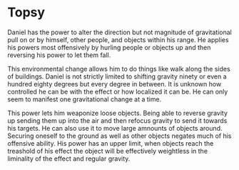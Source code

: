 # Topsy
Daniel has the power to alter the direction but not magnitude of gravitational pull on or by himself, other people, and objects within his range. He applies his powers most offensively by hurling people or objects up and then reversing his power to let them fall.

This environmental change allows him to do things like walk along the sides of buildings. Daniel is not strictly limited to shifting gravity ninety or even a hundred eighty degrees but every degree in between. It is unknown how controlled he can be with the effect or how localized it can be. He can only seem to manifest one gravitational change at a time.

This power lets him weaponize loose objects. Being able to reverse gravity up sending them up into the air and then refocus gravity to send it towards his targets. He can also use it to move large amnounts of objects around. Securing oneself to the ground as well as other objects negates much of his offensive ability. His power has an upper limit, when objects reach the treashold of his effect the object will be effectively weightless in the liminality of the effect and regular gravity.
